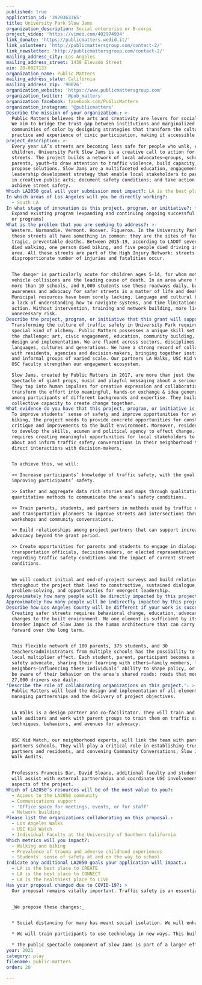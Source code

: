 ```yaml
---
published: true
application_id: '3920363365'
title: University Park Slow Jams
organization_description: Social enterprise or B-corps
project_video: 'https://vimeo.com/402974934'
link_donate: 'https://publicmatters.wedid.it/'
link_volunteer: 'http://publicmattersgroup.com/contact-2/'
link_newsletter: 'http://publicmattersgroup.com/contact-2/'
mailing_address_city: Los Angeles
mailing_address_street: 1439 Elevado Street
ein: 20-8027133
organization_name: Public Matters
mailing_address_state: California
mailing_address_zip: '90026'
organization_website: 'https://www.publicmattersgroup.com'
organization_twitter: '@pub_matters'
organization_facebook: facebook.com/PublicMatters
organization_instagram: '@publicmatters'
Describe the mission of your organization.: >-
  Public Matters believes the arts and creativity are levers for social change.
  We aim to bridge the trust gap between institutions and marginalized
  communities of color by designing strategies that transform the culture,
  practice and experience of civic participation, making it accessible to all.
project_description: >-
  Every year LA’s streets are becoming less safe for people who walk, especially
  children. University Park Slow Jams is a creative call to action for safer
  streets. The project builds a network of local advocates—groups, schools,
  parents, youth—to draw attention to traffic violence, build capacity, and
  propose solutions. Slow Jams are a multifaceted education, engagement, and
  leadership development strategy that enable local stakeholders to participate
  in creative public acts; document safety conditions; and take action to
  achieve street safety.
Which LA2050 goal will your submission most impact?: LA is the best place to PLAY
In which areas of Los Angeles will you be directly working?:
  - South LA
In what stage of innovation is this project, program, or initiative?: >-
  Expand existing program (expanding and continuing ongoing successful projects
  or programs)
What is the problem that you are seeking to address?: >-
  Western. Normandie. Vermont. Hoover. Figueroa. In the University Park area
  these streets all have something in common: they are the sites of far too many
  tragic, preventable deaths. Between 2015-19, according to LADOT seven people
  died walking, one person died biking, and five people died driving in the
  area. All these streets are part of the High Injury Network: streets where a
  disproportionate number of injuries and fatalities occur. 


  The danger is particularly acute for children ages 5-14, for whom motor
  vehicle collisions are the leading cause of death. In an area where there are
  more than 10 schools, and 6,000 students use these roadways daily, building
  awareness and advocacy for safer streets is a matter of life and death.
  Municipal resources have been sorely lacking. Language and cultural barriers,
  a lack of understanding how to navigate systems, and time limitations inhibit
  action. Without intervention, training and network building, more lives are at
  unnecessary risk.
Describe the project, program, or initiative that this grant will support to address the problem identified.: >-
  Transforming the culture of traffic safety in University Park requires a
  special kind of alchemy. Public Matters possesses a unique skill set to meet
  the challenge: art, civic engagement, education, community building, project
  design and implementation. We are fluent across sectors, disciplines,
  languages, cultures and generations. We have a strong record of collaborating
  with residents, agencies and decision-makers, bringing together institutions
  and informal groups of varied scale. Our partners LA Walks, USC Kid Watch and
  USC faculty strengthen our engagement ecosystem.

  Slow Jams, created by Public Matters in 2017, are more than just the street
  spectacle of giant props, music and playful messaging about a serious issue.
  They tap into human impulses for creative expression and collaboration, and
  transform the effort into meaningful, hands-on exchange & idea generation
  among participants of different backgrounds and expertise. They build a
  collective capacity to create change together.
What evidence do you have that this project, program, or initiative is or will be successful, and how will you define and measure success?: >-
  To improve students’ sense of safety and improve opportunities for walking and
  biking, the project needs to provide concrete opportunities for constructive
  critique and improvements to the built environment. Moreover, residents need
  to develop the skills, acumen and political agency to effect change. This
  requires creating meaningful opportunities for local stakeholders to learn
  about and inform traffic safety conversations in their neighborhood through
  direct interactions with decision-makers. 


  To achieve this, we will:

  >> Increase participants’ knowledge of traffic safety, with the goal of
  improving participants’ safety. 

  >> Gather and aggregate data rich stories and maps through qualitative and
  quantitative methods to communicate the area’s safety conditions.  

  >> Train parents, students, and partners in methods used by traffic engineers
  and transportation planners to improve streets and intersections through
  workshops and community conversations.

  >> Build relationships among project partners that can support increased
  advocacy beyond the grant period.

  >> Create opportunities for parents and students to engage in dialogue with
  transportation officials, decision-makers, or elected representatives,
  regarding traffic safety conditions and the impact of current street
  conditions.


  We will conduct initial and end-of-project surveys and build relationships
  throughout the project that lead to constructive, sustained dialogue,
  problem-solving, and opportunities for emergent leadership.
Approximately how many people will be directly impacted by this project, program, or initiative?: '505'
Approximately how many people will be indirectly impacted by this project, program, or initiative?: '30350'
Describe how Los Angeles County will be different if your work is successful.: >-
  Creating safer streets requires behavioral change, education, advocacy, and
  changes to the built environment. No one element is sufficient by itself. The
  broader impact of Slow Jams is the human architecture that can carry work
  forward over the long term.


  This flexible network of 100 parents, 375 students, and 30
  teachers/administrators from multiple schools has the possibility to create a
  local multiplier effect. Each student, parent, participant becomes a traffic
  safety advocate, sharing their learning with others—family members, friends,
  neighbors—influencing these individuals’ ability to shape policy, or to simply
  be aware of their behavior on the area's shared roads: roads that more than
  27,000 drivers use daily.  
'Describe the role of collaborating organizations on this project.': >-
  Public Matters will lead the design and implementation of all elements,
  managing partnerships and the delivery of project objectives.


  LA Walks is a design partner and co-facilitator. They will train and supervise
  walk auditors and work with parent groups to train them on traffic safety
  techniques, behaviors, and avenues for advocacy.


  USC Kid Watch, our neighborhood experts, will link the team with parents and
  partners schools. They will play a critical role in establishing trust between
  partners and residents, and convening Community Conversations, Slow Jams and
  Walk Audits. 


  Professors Francois Bar, David Sloane, additional faculty and student groups,
  will assist with external partnerships and coordinate USC involvement in all
  aspects of the project. 
Which of LA2050’s resources will be of the most value to you?:
  - Access to the LA2050 community
  - Communications support
  - 'Office space for meetings, events, or for staff'
  - Network building
Please list the organizations collaborating on this proposal.:
  - Los Angeles Walks
  - USC Kid Watch
  - Individual Faculty at the University of Southern California
Which metrics will you impact?:
  - Walking and biking
  - Prevalence of trauma and adverse childhood experiences
  - Students' sense of safety at and on the way to school
Indicate any additional LA2050 goals your application will impact.:
  - LA is the best place to CREATE
  - LA is the best place to CONNECT
  - LA is the healthiest place to LIVE
Has your proposal changed due to COVID-19?: >
  Our proposal remains vitally important. Traffic safety is an essential challenge for University Park and has in fact become more urgent due to the pandemic. Local pedestrians and cyclists are at increased danger since we submitted our proposal. In 2019, roughly 11 Los Angeles pedestrians were killed a month (128 total). In May 2020 alone, 21 pedestrians were killed (LA Times, 14 May 2020). The primary reason is drivers are driving much faster due to reduced traffic under the stay-at-home order. Driver behavior has changed; unfortunately, not for the better. People who walk, bike and roll are also using streets differently due to COVID-19, for physical distancing and outdoor recreation. Traffic safety will remain a serious problem.


  _We propose these changes:_


  * Social distancing for many has meant social isolation. We will enhance the project’s digital mapping and communication products for community mobilization, education, training, and to promote social cohesion.

  * We will train participants to use technology in new ways. This builds the capacity of parents and children, while addressing the digital divide exposed by COVID-19.

  * The public spectacle component of Slow Jams is part of a larger effort to build community capacity to advocate for safe streets. We will adapt public performances and events, practicing safe distancing. These may resemble the proposed choreography, or may require more static props, such as yard signs and human billboards along the sides of streets.
year: 2021
category: play
filename: public-matters
order: 20

---
```

